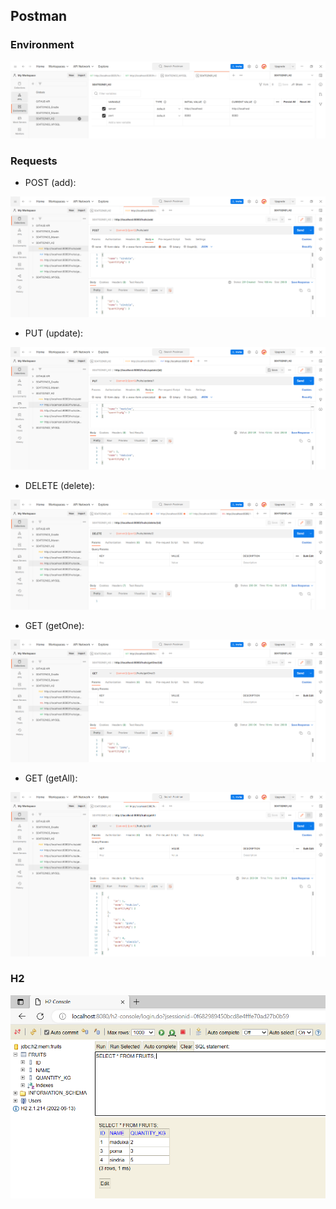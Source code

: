 ## Postman

### Environment

![Environment.PNG](captures%2FEnvironment.PNG)

### Requests 

- POST (add):

![Request1.PNG](captures%2FRequest1.PNG)

- PUT (update): 

![Request2.PNG](captures%2FRequest2.PNG)

- DELETE (delete): 

![Request3.PNG](captures%2FRequest3.PNG)

- GET (getOne): 

![Request4.PNG](captures%2FRequest4.PNG)

- GET (getAll): 

![Request5.PNG](captures%2FRequest5.PNG)

### H2

![h2.PNG](captures%2Fh2.PNG)